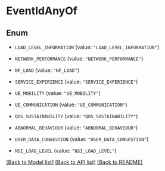 # EventIdAnyOf

## Enum


* `LOAD_LEVEL_INFORMATION` (value: `"LOAD_LEVEL_INFORMATION"`)

* `NETWORK_PERFORMANCE` (value: `"NETWORK_PERFORMANCE"`)

* `NF_LOAD` (value: `"NF_LOAD"`)

* `SERVICE_EXPERIENCE` (value: `"SERVICE_EXPERIENCE"`)

* `UE_MOBILITY` (value: `"UE_MOBILITY"`)

* `UE_COMMUNICATION` (value: `"UE_COMMUNICATION"`)

* `QOS_SUSTAINABILITY` (value: `"QOS_SUSTAINABILITY"`)

* `ABNORMAL_BEHAVIOUR` (value: `"ABNORMAL_BEHAVIOUR"`)

* `USER_DATA_CONGESTION` (value: `"USER_DATA_CONGESTION"`)

* `NSI_LOAD_LEVEL` (value: `"NSI_LOAD_LEVEL"`)


[[Back to Model list]](../README.md#documentation-for-models) [[Back to API list]](../README.md#documentation-for-api-endpoints) [[Back to README]](../README.md)


